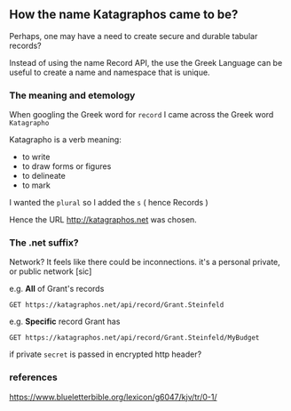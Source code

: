 ## How the name Katagraphos came to be?

Perhaps, one may have a need to create secure and durable tabular records?

Instead of using the name Record API, the use the Greek Language can be useful to create a name and namespace that is unique.

### The meaning and etemology

 When googling the Greek word for `record` I came across the Greek word `Katagrapho`

Katagrapho is a verb meaning:

* to write
* to draw forms or figures
* to delineate
* to mark

I wanted the `plural` so I added the `s`  ( hence Records )

Hence the URL http://katagraphos.net was chosen.  

### The .net suffix? 

Network?  It feels like there could be inconnections.  it's a personal private, or public network [sic]

e.g. **All** of Grant's records

   `GET https://katagraphos.net/api/record/Grant.Steinfeld`

e.g. **Specific** record Grant has

   `GET https://katagraphos.net/api/record/Grant.Steinfeld/MyBudget`

if private `secret` is passed in encrypted http header?





### references
https://www.blueletterbible.org/lexicon/g6047/kjv/tr/0-1/




